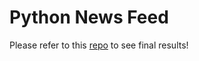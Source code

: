 # Python News Feed

Please refer to this [repo](https://github.com/jessemarino/news-feed-with-python) to see final results!
